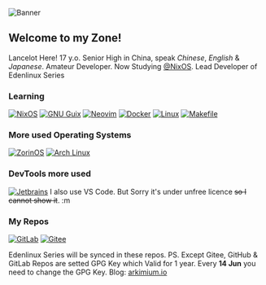 ![Banner](https://github.com/user-attachments/assets/03645013-116d-4055-8829-23cbec428e9a)
## Welcome to my Zone!
Lancelot Here!
17 y.o. Senior High in China, speak _Chinese_, _English_ & _Japanese_.
Amateur Developer. Now Studying [@NixOS](https://github.com/NixOS).
Lead Developer of Edenlinux Series
### Learning
[![NixOS](https://img.shields.io/badge/NixOS-5277C3?style=for-the-badge&logo=nixos&logoColor=white)](https://github.com/NixOS/nixpkgs)
[![GNU Guix](https://img.shields.io/badge/GNU%20Guix-yellow?&style=for-the-badge&logo=guilded&logoColor=white)](https://guix.gnu.org)
[![Neovim](https://img.shields.io/badge/NeoVim-%2357A143.svg?&style=for-the-badge&logo=neovim&logoColor=white)](https://github.com/LazyVim/LazyVim)
[![Docker](https://img.shields.io/badge/Docker-blue?&style=for-the-badge&logo=docker&logoColor=white)](https://hub.docker.com)
[![Linux](https://img.shields.io/badge/Linux-black?&style=for-the-badge&logo=linux&logoColor=white)](https://linux.com)
[![Makefile](https://img.shields.io/badge/Makefile-green?&style=for-the-badge&logo=make&logoColor=white)](https://www.gnu.org/software/make/)
### More used Operating Systems
[![ZorinOS](https://img.shields.io/badge/ZorinOS-gray?&style=for-the-badge&logo=zorin&logoColor=white)](https://zorin.com/os)
[![Arch Linux](https://img.shields.io/badge/Arch%20Linux-blue?&style=for-the-badge&logo=archlinux&logoColor=white)](https://archlinux.org)
### DevTools more used
[![Jetbrains](https://img.shields.io/badge/JetBrains-aqua?&style=for-the-badge&logo=jetbrains&logoColor=black)](https://jetbrains.com)
I also use VS Code. But Sorry it's under unfree licence ~~so I cannot show it~~. :m
### My Repos
[![GitLab](https://img.shields.io/badge/GitLab-purple?&style=for-the-badge&logo=gitlab&logoColor=orange)](https://gitlab.com/arkimium_76)
[![Gitee](https://img.shields.io/badge/Gitee-white?&style=for-the-badge&logo=gitee&logoColor=red)](https://gitee.com/arkimium_76)

Edenlinux Series will be synced in these repos.
PS. Except Gitee, GitHub & GitLab Repos are setted GPG Key which Valid for 1 year. Every **14 Jun** you need to change the GPG Key.
Blog: [arkimium.io](https://arkimium.github.io)
